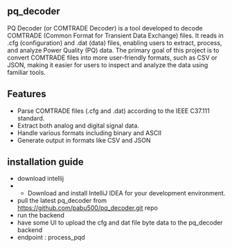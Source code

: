 ﻿## pq_decoder
PQ Decoder (or COMTRADE Decoder) is a tool developed to decode COMTRADE (Common Format for Transient Data Exchange) files. It reads in .cfg (configuration) and .dat (data) files, enabling users to extract, process, and analyze Power Quality (PQ) data.
The primary goal of this project is to convert COMTRADE files into more user-friendly formats, such as CSV or JSON, making it easier for users to inspect and analyze the data using familiar tools.

## Features
- Parse COMTRADE files (.cfg and .dat) according to the IEEE C37.111 standard.
- Extract both analog and digital signal data.
- Handle various formats including binary and ASCII
- Generate output in formats like CSV and JSON

## installation guide
- download intellij
- - Download and install IntelliJ IDEA for your development environment.
- pull the latest pq_decoder from https://github.com/pabu500/pq_decoder.git repo
- run the backend
- have some UI to upload the cfg and dat file byte data to the pq_decoder backend
- endpoint : process_pqd


